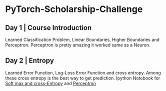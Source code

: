 # PyTorch-Scholarship-Challenge

## Day 1 | Course Introduction
Learned Classification Problem, Linear Boundaries, Higher Boundaries and Perceptron. Perceptron is pretty amazing it worked same as a Neuron.

## Day 2 | Entropy
Learned Error Function, Log-Loss Error Function and cross entropy. Among these cross entropy is the best way to get prediction.
Ipython Notebook for [Soft max and cross-Entropy](https://github.com/souvikb07/PyTorch-Scholarship-Challenge/blob/master/Lesson_2/Coding%20Softmax%20and%20Cross-entropy.ipynb) and [Perceptron](https://github.com/souvikb07/PyTorch-Scholarship-Challenge/blob/master/Lesson_2/Perceptrons.ipynb)
